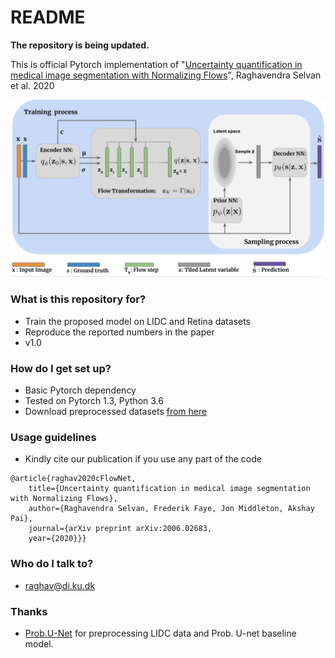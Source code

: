 # README #

**The repository is being updated.**

This is official Pytorch implementation of 
"[Uncertainty quantification in medical
image segmentation with Normalizing Flows](https://arxiv.org/abs/2006.02683)", Raghavendra Selvan et al. 2020

![lotenet](models/cflow.png)
### What is this repository for? ###

* Train the proposed model on LIDC and Retina datasets
* Reproduce the reported numbers in the paper
* v1.0

### How do I get set up? ###

* Basic Pytorch dependency
* Tested on Pytorch 1.3, Python 3.6 
* Download preprocessed datasets [from here]()

### Usage guidelines ###

* Kindly cite our publication if you use any part of the code
```
@article{raghav2020cFlowNet,
 	title={Uncertainty quantification in medical image segmentation with Normalizing Flows},
	author={Raghavendra Selvan, Frederik Faye, Jon Middleton, Akshay Pai},
 	journal={arXiv preprint arXiv:2006.02683,
	year={2020}}}
```

### Who do I talk to? ###

* raghav@di.ku.dk

### Thanks 
* [Prob.U-Net](https://github.com/stefanknegt/Probabilistic-Unet-Pytorch) for preprocessing LIDC data and Prob. U-net baseline model.

